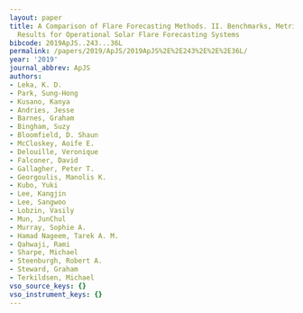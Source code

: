 ```yaml
---
layout: paper
title: A Comparison of Flare Forecasting Methods. II. Benchmarks, Metrics, and Performance
  Results for Operational Solar Flare Forecasting Systems
bibcode: 2019ApJS..243...36L
permalink: /papers/2019/ApJS/2019ApJS%2E%2E243%2E%2E%2E36L/
year: '2019'
journal_abbrev: ApJS
authors:
- Leka, K. D.
- Park, Sung-Hong
- Kusano, Kanya
- Andries, Jesse
- Barnes, Graham
- Bingham, Suzy
- Bloomfield, D. Shaun
- McCloskey, Aoife E.
- Delouille, Veronique
- Falconer, David
- Gallagher, Peter T.
- Georgoulis, Manolis K.
- Kubo, Yuki
- Lee, Kangjin
- Lee, Sangwoo
- Lobzin, Vasily
- Mun, JunChul
- Murray, Sophie A.
- Hamad Nageem, Tarek A. M.
- Qahwaji, Rami
- Sharpe, Michael
- Steenburgh, Robert A.
- Steward, Graham
- Terkildsen, Michael
vso_source_keys: {}
vso_instrument_keys: {}
---
```

